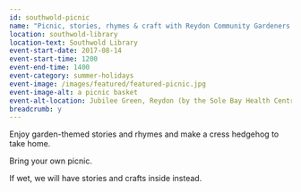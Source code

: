 ```yaml
---
id: southwold-picnic
name: "Picnic, stories, rhymes & craft with Reydon Community Gardeners at Jubilee Green"
location: southwold-library
location-text: Southwold Library
event-start-date: 2017-08-14
event-start-time: 1200
event-end-time: 1400
event-category: summer-holidays
event-image: /images/featured/featured-picnic.jpg
event-image-alt: a picnic basket
event-alt-location: Jubilee Green, Reydon (by the Sole Bay Health Centre), Southwold, IP18 6PG
breadcrumb: y
---
```


Enjoy garden-themed stories and rhymes and make a cress hedgehog to take home.

Bring your own picnic.

If wet, we will have stories and crafts inside instead.
